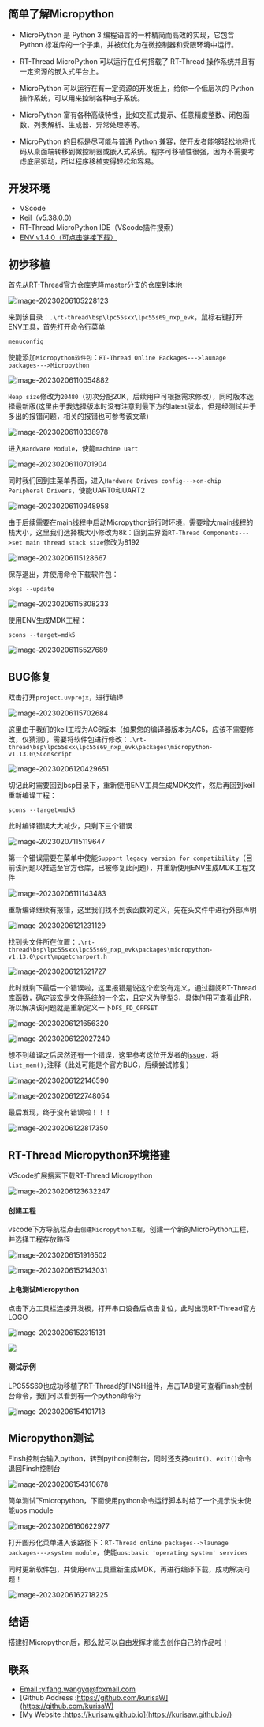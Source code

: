 ## 简单了解Micropython

* MicroPython 是 Python 3 编程语言的一种精简而高效的实现，它包含 Python 标准库的一个子集，并被优化为在微控制器和受限环境中运行。

* RT-Thread MicroPython 可以运行在任何搭载了 RT-Thread 操作系统并且有一定资源的嵌入式平台上。

* MicroPython 可以运行在有一定资源的开发板上，给你一个低层次的 Python 操作系统，可以用来控制各种电子系统。

* MicroPython 富有各种高级特性，比如交互式提示、任意精度整数、闭包函数、列表解析、生成器、异常处理等等。

* MicroPython 的目标是尽可能与普通 Python 兼容，使开发者能够轻松地将代码从桌面端转移到微控制器或嵌入式系统。程序可移植性很强，因为不需要考虑底层驱动，所以程序移植变得轻松和容易。

## 开发环境

* VScode
* Keil（v5.38.0.0）
* RT-Thread MicroPython IDE（VScode插件搜索）
* [ENV v1.4.0（可点击链接下载）](https://github.com/RT-Thread/env-windows/tree/v1.3.5)

## 初步移植

首先从RT-Thread官方仓库克隆master分支的仓库到本地

![image-20230206105228123](https://raw.githubusercontent.com/kurisaW/picbed/main/img/202302061052497.png)

来到该目录：`.\rt-thread\bsp\lpc55sxx\lpc55s69_nxp_evk`，鼠标右键打开ENV工具，首先打开命令行菜单

```
menuconfig
```

使能添加`Micropython软件包`：`RT-Thread Online Packages--->launage packages--->Micropython`

![image-20230206110054882](https://raw.githubusercontent.com/kurisaW/picbed/main/img/202302061100977.png)

`Heap size`修改为`20480`（初次分配20K，后续用户可根据需求修改），同时版本选择最新版(这里由于我选择版本时没有注意到最下方的latest版本，但是经测试并于多出的报错问题，相关的报错也可参考该文章)

![image-20230206110338978](https://raw.githubusercontent.com/kurisaW/picbed/main/img/202302061103056.png)

进入`Hardware Module`，使能`machine uart`

![image-20230206110701904](https://raw.githubusercontent.com/kurisaW/picbed/main/img/202302061107994.png)

同时我们回到主菜单界面，进入`Hardware Drives config--->on-chip Peripheral Drivers`，使能UART0和UART2

![image-20230206110948958](https://raw.githubusercontent.com/kurisaW/picbed/main/img/202302061109036.png)

由于后续需要在main线程中启动Micropython运行时环境，需要增大main线程的栈大小，这里我们选择栈大小修改为8k：回到主界面`RT-Thread Components--->set main thread stack size`修改为8192

![image-20230206115128667](https://raw.githubusercontent.com/kurisaW/picbed/main/img/202302061151008.png)

保存退出，并使用命令下载软件包：

```
pkgs --update
```

![image-20230206115308233](https://raw.githubusercontent.com/kurisaW/picbed/main/img/202302061153317.png)

使用ENV生成MDK工程：

```
scons --target=mdk5
```

![image-20230206115527689](https://raw.githubusercontent.com/kurisaW/picbed/main/img/202302061155767.png)

## BUG修复

双击打开`project.uvprojx`，进行编译

![image-20230206115702684](https://raw.githubusercontent.com/kurisaW/picbed/main/img/202302061157814.png)

这里由于我们的keil工程为AC6版本（如果您的编译器版本为AC5，应该不需要修改，仅猜测），需要将软件包进行修改：`.\rt-thread\bsp\lpc55sxx\lpc55s69_nxp_evk\packages\micropython-v1.13.0\SConscript`

![image-20230206120429651](https://raw.githubusercontent.com/kurisaW/picbed/main/img/202302061204757.png)

切记此时需要回到bsp目录下，重新使用ENV工具生成MDK文件，然后再回到keil重新编译工程：

```
scons --target=mdk5
```

此时编译错误大大减少，只剩下三个错误：

![image-20230207115119647](https://raw.githubusercontent.com/kurisaW/picbed/main/img/202302071151962.png)

第一个错误需要在菜单中使能`Support legacy version for compatibility`（目前该问题以推送至官方仓库，已被修复此问题），并重新使用ENV生成MDK工程文件

![image-20230206111143483](https://raw.githubusercontent.com/kurisaW/picbed/main/img/202302061111567.png)

重新编译继续有报错，这里我们找不到该函数的定义，先在头文件中进行外部声明

![image-20230206121231129](https://raw.githubusercontent.com/kurisaW/picbed/main/img/202302061212175.png)

找到头文件所在位置：`.\rt-thread\bsp\lpc55sxx\lpc55s69_nxp_evk\packages\micropython-v1.13.0\port\mpgetcharport.h`

![image-20230206121521727](https://raw.githubusercontent.com/kurisaW/picbed/main/img/202302061215795.png)

此时就剩下最后一个错误啦，这里报错是说这个宏没有定义，通过翻阅RT-Thread库函数，确定该宏是文件系统的一个宏，且定义为整型3，具体作用可查看此[PR](https://github.com/RT-Thread/rt-thread/pull/2100)，所以解决该问题就是重新定义一下`DFS_FD_OFFSET`

![image-20230206121656320](https://raw.githubusercontent.com/kurisaW/picbed/main/img/202302061216368.png)

![image-20230206122027240](https://raw.githubusercontent.com/kurisaW/picbed/main/img/202302061220316.png)

想不到编译之后居然还有一个错误，这里参考这位开发者的[issue](https://github.com/RT-Thread/rt-thread/issues/6657)，将`list_mem();`注释（此处可能是个官方BUG，后续尝试修复）

![image-20230206122146590](https://raw.githubusercontent.com/kurisaW/picbed/main/img/202302061221642.png)

![image-20230206122748054](https://raw.githubusercontent.com/kurisaW/picbed/main/img/202302061227108.png)

最后发现，终于没有错误啦！！！

![image-20230206122817350](https://raw.githubusercontent.com/kurisaW/picbed/main/img/202302061228418.png)

## RT-Thread Micropython环境搭建

VScode扩展搜索下载RT-Thread Micropython

![image-20230206123632247](https://raw.githubusercontent.com/kurisaW/picbed/main/img/202302061236343.png)

#### 创建工程

vscode下方导航栏点击`创建Micropython工程`，创建一个新的MicroPython工程，并选择工程存放路径

![image-20230206151916502](https://raw.githubusercontent.com/kurisaW/picbed/main/img/202302061519616.png)

![image-20230206152143031](https://raw.githubusercontent.com/kurisaW/picbed/main/img/202302061521140.png)

#### 上电测试Micropython

点击下方工具栏连接开发板，打开串口设备后点击复位，此时出现RT-Thread官方LOGO

![image-20230206152315131](https://raw.githubusercontent.com/kurisaW/picbed/main/img/202302061523214.png)

![](https://raw.githubusercontent.com/kurisaW/picbed/main/img/202302061524180.png)

#### 测试示例

LPC55S69也成功移植了RT-Thread的FINSH组件，点击TAB键可查看Finsh控制台命令，我们可以看到有一个python命令行

![image-20230206154101713](https://raw.githubusercontent.com/kurisaW/picbed/main/img/202302061541861.png)

## Micropython测试

Finsh控制台输入python，转到python控制台，同时还支持`quit()`、`exit()`命令退回Finsh控制台

![image-20230206154310678](https://raw.githubusercontent.com/kurisaW/picbed/main/img/202302061543769.png)

简单测试下micropython，下面使用python命令运行脚本时给了一个提示说未使能uos module

![image-20230206160622977](https://raw.githubusercontent.com/kurisaW/picbed/main/img/202302061606460.png)

打开图形化菜单进入该路径下：`RT-Thread online packages-->launage packages--->system module`，使能`uos:basic 'operating system' services `

同时更新软件包，并使用env工具重新生成MDK，再进行编译下载，成功解决问题！

![image-20230206162718225](https://raw.githubusercontent.com/kurisaW/picbed/main/img/202302061627396.png)

## 结语

搭建好Micropython后，那么就可以自由发挥才能去创作自己的作品啦！

## 联系

* [Email :yifang.wangyq@foxmail.com](mailto:yifang.wangyq@foxmail.com)
* [Github Address :https://github.com/kurisaW](https://github.com/kurisaW)
* [My Website :https://kurisaw.github.io](https://kurisaw.github.io/)